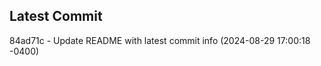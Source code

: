 
## Latest Commit
84ad71c - Update README with latest commit info (2024-08-29 17:00:18 -0400) <Yunxi-Zhou>
